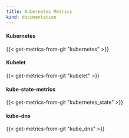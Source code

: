 ```yaml
---
title: Kubernetes Metrics
kind: documentation
---
```


#### Kubernetes
{{< get-metrics-from-git "kubernetes" >}}

#### Kubelet
{{< get-metrics-from-git "kubelet" >}}

#### kube-state-metrics
{{< get-metrics-from-git "kubernetes_state" >}}

#### kube-dns
{{< get-metrics-from-git "kube_dns" >}}